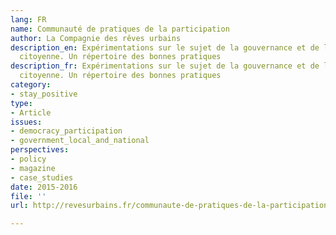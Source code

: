 ```yaml
---
lang: FR
name: Communauté de pratiques de la participation
author: La Compagnie des rêves urbains
description_en: Expérimentations sur le sujet de la gouvernance et de la participation
  citoyenne. Un répertoire des bonnes pratiques
description_fr: Expérimentations sur le sujet de la gouvernance et de la participation
  citoyenne. Un répertoire des bonnes pratiques
category:
- stay_positive
type:
- Article
issues:
- democracy_participation
- government_local_and_national
perspectives:
- policy
- magazine
- case_studies
date: 2015-2016
file: ''
url: http://revesurbains.fr/communaute-de-pratiques-de-la-participation/

---
```

